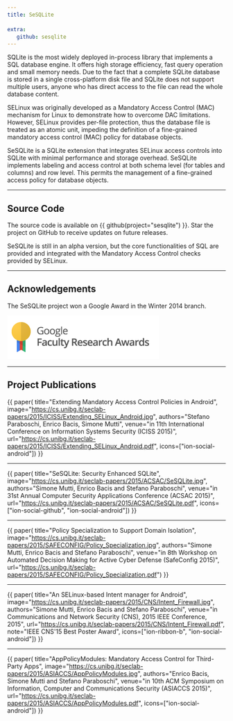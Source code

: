 ```yaml
---
title: SeSQLite

extra:
   github: sesqlite
---
```


SQLite is the most widely deployed in-process library that implements a SQL
database engine. It offers high storage efficiency, fast query operation and
small memory needs. Due to the fact that a complete SQLite database is stored
in a single cross-platform disk file and SQLite does not support multiple users,
anyone who has direct access to the file can read the whole database content.

SELinux was originally developed as a Mandatory Access Control (MAC) mechanism
for Linux to demonstrate how to overcome DAC limitations. However, SELinux
provides per-file protection, thus the database file is treated as an atomic
unit, impeding the definition of a fine-grained mandatory access control (MAC)
policy for database objects.

SeSQLite is a SQLite extension that integrates SELinux access controls into
SQLite with minimal performance and storage overhead. SeSQLite implements
labeling and access control at both schema level (for tables and columns) and
row level. This permits the management of a fine-grained access policy for
database objects.

---

## Source Code

The source code is available on {{ github(project="sesqlite") }}. Star
the project on GitHub to receive updates on future releases.

SeSQLite is still in an alpha version, but the core functionalities of SQL
are provided and integrated with the Mandatory Access Control checks provided
by SELinux.

---

## Acknowledgements

The SeSQLite project won a Google Award in the Winter 2014 branch.

![](/images/faculty_award.png)

---

## Project Publications

{{ paper(
   title="Extending Mandatory Access Control Policies in Android",
   image="https://cs.unibg.it/seclab-papers/2015/ICISS/Extending_SELinux_Android.jpg",
   authors="Stefano Paraboschi, Enrico Bacis, Simone Mutti",
   venue="in 11th International Conference on Information Systems Security (ICISS 2015)",
   url="https://cs.unibg.it/seclab-papers/2015/ICISS/Extending_SELinux_Android.pdf",
   icons=["ion-social-android"]) }}

---

{{ paper(
   title="SeSQLite: Security Enhanced SQLite",
   image="https://cs.unibg.it/seclab-papers/2015/ACSAC/SeSQLite.jpg",
   authors="Simone Mutti, Enrico Bacis and Stefano Paraboschi",
   venue="in 31st Annual Computer Security Applications Conference (ACSAC 2015)",
   url="https://cs.unibg.it/seclab-papers/2015/ACSAC/SeSQLite.pdf",
   icons=["ion-social-github", "ion-social-android"]) }}

---

{{ paper(
   title="Policy Specialization to Support Domain Isolation",
   image="https://cs.unibg.it/seclab-papers/2015/SAFECONFIG/Policy_Specialization.jpg",
   authors="Simone Mutti, Enrico Bacis and Stefano Paraboschi",
   venue="in 8th Workshop on Automated Decision Making for Active Cyber Defense (SafeConfig 2015)",
   url="https://cs.unibg.it/seclab-papers/2015/SAFECONFIG/Policy_Specialization.pdf") }}

---

{{ paper(
   title="An SELinux-based Intent manager for Android",
   image="https://cs.unibg.it/seclab-papers/2015/CNS/Intent_Firewall.jpg",
   authors="Simone Mutti, Enrico Bacis and Stefano Paraboschi",
   venue="in Communications and Network Security (CNS), 2015 IEEE Conference, 2015",
   url="https://cs.unibg.it/seclab-papers/2015/CNS/Intent_Firewall.pdf",
   note="IEEE CNS'15 Best Poster Award",
   icons=["ion-ribbon-b", "ion-social-android"]) }}

---

{{ paper(
   title="AppPolicyModules: Mandatory Access Control for Third-Party Apps",
   image="https://cs.unibg.it/seclab-papers/2015/ASIACCS/AppPolicyModules.jpg",
   authors="Enrico Bacis, Simone Mutti and Stefano Paraboschi",
   venue="in 10th ACM Symposium on Information, Computer and Communications Security (ASIACCS 2015)",
   url="https://cs.unibg.it/seclab-papers/2015/ASIACCS/AppPolicyModules.pdf",
   icons=["ion-social-android"]) }}
